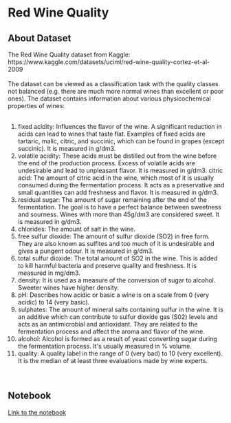 <h1>Red Wine Quality</h1>
<h2>About Dataset</h2>
The Red Wine Quality dataset from Kaggle: https://www.kaggle.com/datasets/uciml/red-wine-quality-cortez-et-al-2009
<br/>
<br/>
The dataset can be viewed as a classification task with the quality classes not balanced (e.g. there are much more normal wines than excellent or poor ones). The dataset contains information about various physicochemical properties of wines:
<br/> <br/>

<ol>
  <li>fixed acidity: Influences the flavor of the wine. A significant reduction in acids can lead to wines that taste flat. Examples of fixed acids are tartaric, malic, citric, and succinic, which can be found in grapes (except succinic). It is measured in g/dm3.</li>
  <li>volatile acidity: These acids must be distilled out from the wine before the end of the production process. Excess of volatile acids are undesirable and lead to unpleasant flavor. It is measured in g/dm3. citric acid: The amount of citric acid in the wine, which most of it is usually consumed during the fermentation process. It acts as a preservative and small quantities can add freshness and flavor. It is measured in g/dm3.</li>
  <li>residual sugar: The amount of sugar remaining after the end of the fermentation. The goal is to have a perfect balance between sweetness and sourness. Wines with more than 45g/dm3 are considered sweet. It is measured in g/dm3.</li>
  <li>chlorides: The amount of salt in the wine.</li>
  <li>free sulfur dioxide: The amount of sulfur dioxide (SO2) in free form. They are also known as sulfites and too much of it is undesirable and gives a pungent odour. It is measured in g/dm3.</li>
  <li>total sulfur dioxide: The total amount of SO2 in the wine. This is added to kill harmful bacteria and preserve quality and freshness. It is measured in mg/dm3.</li>
  <li>density: It is used as a measure of the conversion of sugar to alcohol. Sweeter wines have higher density.</li>
  <li>pH: Describes how acidic or basic a wine is on a scale from 0 (very acidic) to 14 (very basic).</li>
  <li>sulphates: The amount of mineral salts containing sulfur in the wine. It is an additive which can contribute to sulfur dioxide gas (S02) levels and acts as an antimicrobial and antioxidant. They are related to the fermentation process and affect the aroma and flavor of the wine.</li>
  <li>alcohol: Alcohol is formed as a result of yeast converting sugar during the fermentation process. It's usually measured in % volume.</li>
  <li>quality: A quality label in the range of 0 (very bad) to 10 (very excellent). It is the median of at least three evaluations made by wine experts.</li>
</ol>
<br/>
<h2>Notebook</h2>

[Link to the notebook](https://github.com/marmudke/Wine_Quality/Red_Wine_Quality.ipynb)
